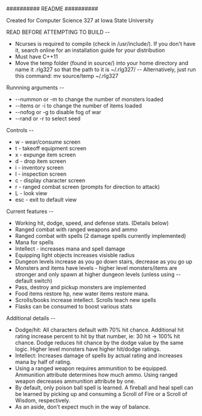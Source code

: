 ########## README ##########

Created for Computer Science 327 at Iowa State University

READ BEFORE ATTEMPTING TO BUILD --
 - Ncurses is required to compile (check in /usr/include/). If you don't have
   it, search online for an installation guide for your distribution
 - Must have C++11
 - Move the temp folder (found in source/) into your home directory and name
   it .rlg327 so that the path to it is ~/.rlg327/ -- Alternatively, just run
   this command: mv source/temp ~/.rlg327

Runnning arguments --
 - --nummon <number> or -m <number> to change the number of monsters loaded
 - --items <number> or -i <number> to change the number of items loaded
 - --nofog or -g to disable fog of war
 - --rand <seed> or -r <seed> to select seed

Controls --
 - w - wear/consume screen
 - t - takeoff equipment screen
 - x - expunge item screen
 - d - drop item screen
 - i - inventory screen
 - I - inspection screen
 - c - display character screen
 - r - ranged combat screen (prompts for direction to attack)
 - L - look view
 - esc - exit to default view

Current features --
 - Working hit, dodge, speed, and defense stats. (Details below)
 - Ranged combat with ranged weapons and ammo
 - Ranged combat with spells (2 damage spells currently implemented)
 - Mana for spells
 - Intellect - increases mana and spell damage
 - Equipping light objects increases visisble radius
 - Dungeon levels increase as you go down stairs, decrease as you go up
 - Monsters and items have levels - higher level monsters/items are stronger
   and only spawn at higher dungeon levels (unless using --default switch)
 - Pass, destroy and pickup monsters are implemented
 - Food items restore hp, new water items restore mana.
 - Scrolls/books increase intellect. Scrolls teach new spells
 - Flasks can be consumed to boost various stats

Additional details --
 - Dodge/hit: All characters default with 70% hit chance. Additional hit rating
   increase percent to hit by that number, ie: 30 hit -> 100% hit chance. Dodge
   reduces hit chance by the dodge value by the same logic. Higher level
   monsters have higher hit/dodge ratings.
 - Intellect: Increases damage of spells by actual rating and increases mana
   by half of rating.
 - Using a ranged weapon requires ammunition to be equipped. Ammunition
   attribute determines how much ammo. Using ranged weapon decreases ammunition
   attribute by one.
 - By default, only poison ball spell is learned. A fireball and heal spell can
   be learned by picking up and consuming a Scroll of Fire or a Scroll of
   Wisdom, respectively.
 - As an aside, don't expect much in the way of balance.
